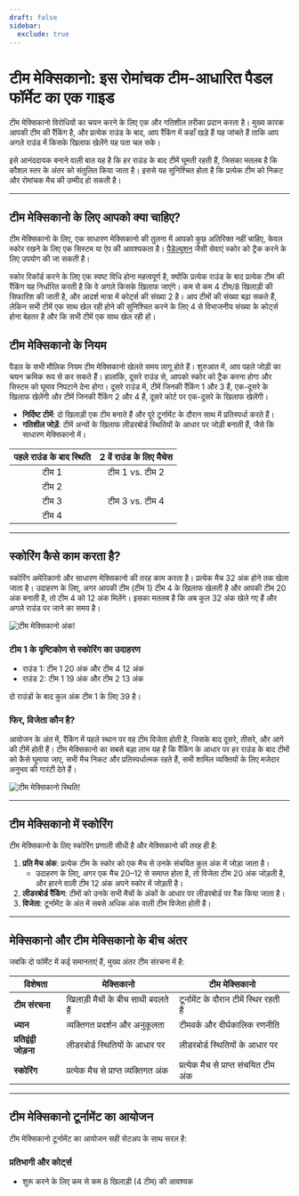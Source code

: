 ```yaml
---
draft: false
sidebar:
  exclude: true
---
```

# टीम मेक्सिकानो: इस रोमांचक टीम-आधारित पैडल फॉर्मेट का एक गाइड

टीम मेक्सिकानो विरोधियों का चयन करने के लिए एक और गतिशील तरीका प्रदान करता है। मुख्य कारक आपकी टीम की रैंकिंग है, और प्रत्येक राउंड के बाद, आप रैंकिंग में कहाँ खड़े हैं यह जांचते हैं ताकि आप अगले राउंड में किसके खिलाफ खेलेंगे यह पता चल सके।

इसे आनंददायक बनाने वाली बात यह है कि हर राउंड के बाद टीमें घूमती रहती हैं, जिसका मतलब है कि कौशल स्तर के अंतर को संतुलित किया जाता है। इससे यह सुनिश्चित होता है कि प्रत्येक टीम को निकट और रोमांचक मैच की उम्मीद हो सकती है।

---

## टीम मेक्सिकानो के लिए आपको क्या चाहिए?

टीम मेक्सिकानो के लिए, एक साधारण मेक्सिकानो की तुलना में आपको कुछ अतिरिक्त नहीं चाहिए, केवल स्कोर रखने के लिए एक सिस्टम या ऐप की आवश्यकता है। [पैडेल्यूशन](https://www.padelution.com/americano) जैसी सेवाएं स्कोर को ट्रैक करने के लिए उपयोग की जा सकती है।

स्कोर रिकॉर्ड करने के लिए एक स्पष्ट विधि होना महत्वपूर्ण है, क्योंकि प्रत्येक राउंड के बाद प्रत्येक टीम की रैंकिंग यह निर्धारित करती है कि वे अगले किसके खिलाफ जाएंगे। कम से कम 4 टीम/8 खिलाड़ी की सिफारिश की जाती है, और आदर्श मात्रा में कोर्ट्स की संख्या 2 है। आप टीमों की संख्या बढ़ा सकते हैं, लेकिन सभी टीमें एक साथ खेल रही होने की सुनिश्चित करने के लिए 4 से विभाजनीय संख्या के कोर्ट्स होना बेहतर है और
कि सभी टीमें एक साथ खेल रही हों।


## टीम मेक्सिकानो के नियम

पैडल के सभी मौलिक नियम टीम मेक्सिकानो खेलते समय लागू होते हैं। शुरुआत में, आप पहले जोड़ी का चयन क्रमिक रूप से कर सकते हैं। हालांकि, दूसरे राउंड से, आपको स्कोर को ट्रैक करना होगा और सिस्टम को घूमाव निपटाने देना होगा। दूसरे राउंड में, टीमें जिनकी रैंकिंग 1 और 3 हैं, एक-दूसरे के खिलाफ खेलेंगी और टीमें जिनकी रैंकिंग 2 और 4 हैं, दूसरे कोर्ट पर एक-दूसरे के खिलाफ खेलेंगी।

- **निर्दिष्ट टीमें**: दो खिलाड़ी एक टीम बनाते हैं और पूरे टूर्नामेंट के दौरान साथ में प्रतिस्पर्धा करते हैं।
- **गतिशील जोड़ें**: टीमें अन्यों के खिलाफ लीडरबोर्ड स्थितियों के आधार पर जोड़ी बनाती हैं, जैसे कि साधारण मेक्सिकानो में।

| पहले राउंड के बाद स्थिति | 2 वें राउंड के लिए मैचेस |
|:---------------------------:|:---------------------:|
|            टीम 1           |   टीम 1 vs. टीम 2   |
|            टीम 2           |                       |
|            टीम 3           |   टीम 3 vs. टीम 4   |
|            टीम 4           |                       |
---

## स्कोरिंग कैसे काम करता है?

स्कोरिंग अमेरिकानो और साधारण मेक्सिकानो की तरह काम करता है। प्रत्येक मैच 32 अंक होने तक खेला जाता है। उदाहरण के लिए, अगर आपकी टीम (टीम 1) टीम 4 के खिलाफ खेलती है और आपकी टीम 20 अंक बनाती है, तो टीम 4 को 12 अंक मिलेंगे। इसका मतलब है कि अब कुल 32 अंक खेले गए हैं और अगले राउंड पर जाने का समय है।

![टीम मेक्सिकानो अंक!](/hi/images/team-mexicano-scores.png "टीम मेक्सिकानो अंक!")

### टीम 1 के दृष्टिकोण से स्कोरिंग का उदाहरण
- राउंड 1: टीम 1 20 अंक और टीम 4 12 अंक
- राउंड 2: टीम 1 19 अंक और टीम 2 13 अंक

दो राउंडों के बाद कुल अंक टीम 1 के लिए 39 है।


### फिर, विजेता कौन है?
आयोजन के अंत में, रैंकिंग में पहले स्थान पर वह टीम विजेता होती है, जिसके बाद दूसरे, तीसरे, और आगे की टीमें होती हैं। टीम मेक्सिकानो का सबसे बड़ा लाभ यह है कि रैंकिंग के आधार पर हर राउंड के बाद टीमों को कैसे घूमाया जाए, सभी मैच निकट और प्रतिस्पर्धात्मक रहते हैं, सभी शामिल व्यक्तियों के लिए मजेदार अनुभव की गारंटी देते हैं।

![टीम मेक्सिकानो स्थिति!](/hi/images/team-mexicano-standing.png "टीम मेक्सिकानो स्थिति")

---

## टीम मेक्सिकानो में स्कोरिंग

टीम मेक्सिकानो के लिए स्कोरिंग प्रणाली सीधी है और मेक्सिकानो की तरह ही है:

1. **प्रति मैच अंक**: प्रत्येक टीम के स्कोर को एक मैच से उनके संचयित कुल अंक में जोड़ा जाता है।
   - उदाहरण के लिए, अगर एक मैच 20–12 से समाप्त होता है, तो विजेता टीम 20 अंक जोड़ती है, और हारने वाली टीम 12 अंक अपने स्कोर में जोड़ती है।
2. **लीडरबोर्ड रैंकिंग**: टीमों को उनके सभी मैचों के अंकों के आधार पर लीडरबोर्ड पर रैंक किया जाता है।
3. **विजेता**: टूर्नामेंट के अंत में सबसे अधिक अंक वाली टीम विजेता होती है।

---

## मेक्सिकानो और टीम मेक्सिकानो के बीच अंतर

जबकि दो फॉर्मेट में कई समानताएं हैं, मुख्य अंतर टीम संरचना में है:

| **विशेषता**            | **मेक्सिकानो**                                     | **टीम मेक्सिकानो**                                  |
|-------------------------|-------------------------------------------------|---------------------------------------------------|
| **टीम संरचना**      | खिलाड़ी मैचों के बीच साथी बदलते हैं         | टूर्नामेंट के दौरान टीमें स्थिर रहती हैं      |
| **ध्यान**               | व्यक्तिगत प्रदर्शन और अनुकूलता         | टीमवर्क और दीर्घकालिक रणनीति                   |
| **प्रतिद्वंद्वी जोड़ना**    | लीडरबोर्ड स्थितियों के आधार पर         | लीडरबोर्ड स्थितियों के आधार पर                    |
| **स्कोरिंग**             | प्रत्येक मैच से प्राप्त व्यक्तिगत अंक        | प्रत्येक मैच से प्राप्त संचयित टीम अंक      |

---

## टीम मेक्सिकानो टूर्नामेंट का आयोजन

टीम मेक्सिकानो टूर्नामेंट का आयोजन सही सेटअप के साथ सरल है:

### प्रतिभागी और कोर्ट्स
- शुरू करने के लिए कम से कम 8 खिलाड़ी (4 टीम) की आवश्यक
